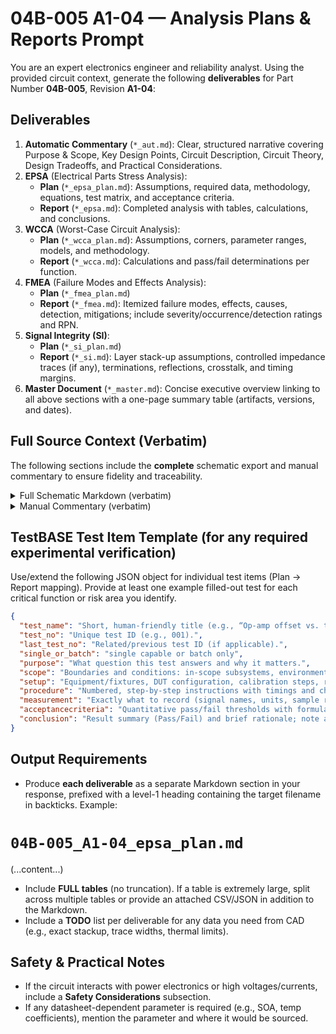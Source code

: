 # 04B-005 A1-04 — Analysis Plans & Reports Prompt
You are an expert electronics engineer and reliability analyst. Using the provided circuit context, generate the following **deliverables** for Part Number **04B-005**, Revision **A1-04**:
## Deliverables
1. **Automatic Commentary** (`*_aut.md`): Clear, structured narrative covering Purpose & Scope, Key Design Points, Circuit Description, Circuit Theory, Design Tradeoffs, and Practical Considerations.
2. **EPSA** (Electrical Parts Stress Analysis):
   - **Plan** (`*_epsa_plan.md`): Assumptions, required data, methodology, equations, test matrix, and acceptance criteria.
   - **Report** (`*_epsa.md`): Completed analysis with tables, calculations, and conclusions.
3. **WCCA** (Worst-Case Circuit Analysis):
   - **Plan** (`*_wcca_plan.md`): Assumptions, corners, parameter ranges, models, and methodology.
   - **Report** (`*_wcca.md`): Calculations and pass/fail determinations per function.
4. **FMEA** (Failure Modes and Effects Analysis):
   - **Plan** (`*_fmea_plan.md`)
   - **Report** (`*_fmea.md`): Itemized failure modes, effects, causes, detection, mitigations; include severity/occurrence/detection ratings and RPN.
5. **Signal Integrity (SI)**:
   - **Plan** (`*_si_plan.md`)
   - **Report** (`*_si.md`): Layer stack-up assumptions, controlled impedance traces (if any), terminations, reflections, crosstalk, and timing margins.
6. **Master Document** (`*_master.md`): Concise executive overview linking to all above sections with a one-page summary table (artifacts, versions, and dates).

## Full Source Context (Verbatim)
The following sections include the **complete** schematic export and manual commentary to ensure fidelity and traceability.

<details>
<summary>Full Schematic Markdown (verbatim)</summary>

```markdown
# Schematic Export (Markdown)

**ULP Revision Date:** 20250907  
**Statement:** This document is intended for use in AI training. 

# Circuit Identification

| Field            | Value |
| ---------------- | ----- |
| Part Number      | 04B-005 |
| Revision         | A1-04 |
| Title            | COMMON EMITTER AMPLIFIER |
| PCB Dimensions   | 50 mm x 50 mm |
| Pieces per Panel | 4 |

# Netlist (Schematic)

| Net | Part | Pad | Pin | Sheet |
|-----|------|-----|-----|-------|
| GND | C1 | - | - | 1 |
| GND | C3 | - | - | 1 |
| GND | R3 | 1 | 1 | 1 |
| GND | R6 | 1 | 1 | 1 |
| GND | C4 | - | - | 1 |
| GND | TP4 | 1 | 1 | 1 |
| GND | P1 | 1 | GND (1) | 1 |
| GND | J1 | 2 | 2 | 1 |
| GND | R11 | 1 | 1 | 1 |
| N$1 | R7 | A | A | 1 |
| N$1 | TP9 | 1 | 1 | 1 |
| N$1 | R8 | 2 | 2 | 1 |
| N$2 | R1 | 1 | 1 | 1 |
| N$2 | TP5 | 1 | 1 | 1 |
| N$2 | R2 | E | E | 1 |
| N$3 | R2 | A | A | 1 |
| N$3 | TP6 | 1 | 1 | 1 |
| N$3 | R3 | 2 | 2 | 1 |
| N$4 | C4 | + | + | 1 |
| N$4 | TP8 | 1 | 1 | 1 |
| N$4 | R6 | 2 | 2 | 1 |
| N$4 | R9 | A | A | 1 |
| N$4 | R9 | S | S | 1 |
| N$5 | R2 | S | S | 1 |
| N$5 | Q1 | B | B | 1 |
| N$5 | TP2 | 1 | 1 | 1 |
| N$5 | C2 | - | - | 1 |
| N$5 | C5 | - | - | 1 |
| N$6 | R5 | 2 | 2 | 1 |
| N$6 | TP7 | 1 | 1 | 1 |
| N$6 | Q1 | E | E | 1 |
| N$6 | J1 | 1 | 1 | 1 |
| N$7 | P1 | 5 | OUT (5) | 1 |
| N$7 | C6 | - | - | 1 |
| N$7 | R11 | 2 | 2 | 1 |
| N$7 | TP12 | 1 | 1 | 1 |
| N$8 | C5 | + | + | 1 |
| N$8 | J2 | 2 | 2 | 1 |
| N$9 | Q1 | C | C | 1 |
| N$9 | R4 | 1 | 1 | 1 |
| N$9 | R10 | 2 | 2 | 1 |
| N$9 | TP10 | 1 | 1 | 1 |
| N$9 | R8 | 1 | 1 | 1 |
| N$9 | C6 | + | + | 1 |
| N$10 | TP1 | 1 | 1 | 1 |
| N$10 | C2 | + | + | 1 |
| N$10 | P1 | 4 | IN (4) | 1 |
| N$11 | R10 | 1 | 1 | 1 |
| N$11 | J2 | 1 | 1 | 1 |
| N$11 | TP11 | 1 | 1 | 1 |
| N$13 | R5 | 1 | 1 | 1 |
| N$13 | R9 | E | E | 1 |
| V+ | TP3 | 1 | 1 | 1 |
| V+ | R7 | S | S | 1 |
| V+ | R7 | E | E | 1 |
| V+ | R4 | 2 | 2 | 1 |
| V+ | R1 | 2 | 2 | 1 |
| V+ | P1 | 2 | V+ (2) | 1 |
| V+ | C1 | + | + | 1 |
| V+ | C3 | + | + | 1 |

# Partlist (Schematic)

| REF DES | PART TYPE | VALUE / DESCRIPTION |
|---------|-----------|---------------------|
| C1 | Capacitor |  |
| C2 | Capacitor |  |
| C3 | Capacitor |  |
| C4 | Capacitor |  |
| C5 | Capacitor |  |
| C6 | Capacitor |  |
| J1 | Connector (jack) |  |
| J2 | Connector (jack) |  |
| P1 | Connector (plug) |  |
| Q1 | Transistor |  |
| R1 | Resistor |  |
| R2 | Resistor |  |
| R3 | Resistor |  |
| R4 | Resistor |  |
| R5 | Resistor |  |
| R6 | Resistor |  |
| R7 | Resistor |  |
| R8 | Resistor |  |
| R9 | Resistor |  |
| R10 | Resistor |  |
| R11 | Resistor |  |
| TP1 | Test point |  |
| TP2 | Test point |  |
| TP3 | Test point |  |
| TP4 | Test point |  |
| TP5 | Test point |  |
| TP6 | Test point |  |
| TP7 | Test point |  |
| TP8 | Test point |  |
| TP9 | Test point |  |
| TP10 | Test point |  |
| TP11 | Test point |  |
| TP12 | Test point |  |

# Pinout Description Table, P1  

| Pin | Label | Notes |
|-----|-------|-------|
| 1 | GND |  |
| 2 | V+ |  |
| 3 | NC |  |
| 4 | IN |  |
| 5 | OUT |  |
```
</details>


<details>
<summary>Manual Commentary (verbatim)</summary>

```markdown
# Manual Commentary (Markdown)

## Revision History

| Revision | Date       | Change Summary  |
| -------- | ---------- | --------------- |
| -        | 2025-09-09 | Initial release |

## Circuit Description

**Target currents & loads:**

- Pick **Ic 0.5–2 mA** for small-signal BJTs on 5–12 V rails.
    
- **Collector resistor R4 ~ (V+ − VCE(sat) − Vout_mid)/Ic** → typically **2.2–10 kΩ**.
    
- **Emitter resistor R5 100–1 kΩ** sets gain via degeneration; bypass part/all with **C4/C6** to increase AC gain.
    

**Bias divider (R1, R3 or R2 pot + R3):**

- Base at ~ **~(0.2–0.5)·V+**; divider current ≈ **10×** base current to reduce sensitivity → **R1||R3 ≈ 10×(β·Ic/V+)**; practical values **10–200 kΩ**.
    
- Pot **R2 10–100 kΩ** if you want trim.
    

**Coupling caps (C2 in, C6 out):**

- Choose **fc_in, fc_out 5–20 Hz**: e.g., with **Rsource ~~1 kΩ, Rin~~10 kΩ → C2 4.7–10 µF**; with **Rload 10 kΩ → C6 4.7–10 µF**.
    
- Trade-offs: larger caps improve LF but increase size/leakage.
    

**HF stability (C5 small, C4 across collector/emitter networks):**

- **C5 10–100 pF** from base to ground or across Rb to roll off HF and prevent oscillation; **C4** can set a pole/zero in collector path.
    

**Jumpers (J1/J2):** select AC/DC coupling paths or loads; design values around your test options.
```
</details>

## TestBASE Test Item Template (for any required experimental verification)
Use/extend the following JSON object for individual test items (Plan → Report mapping). Provide at least one example filled-out test for each critical function or risk area you identify.

```json
{
  "test_name": "Short, human-friendly title (e.g., “Op-amp offset vs. temperature”).",
  "test_no": "Unique test ID (e.g., 001).",
  "last_test_no": "Related/previous test ID (if applicable).",
  "single_or_batch": "single capable or batch only",
  "purpose": "What question this test answers and why it matters.",
  "scope": "Boundaries and conditions: in-scope subsystems, environments, ranges.",
  "setup": "Equipment/fixtures, DUT configuration, calibration steps, references.",
  "procedure": "Numbered, step-by-step instructions with timings and checkpoints.",
  "measurement": "Exactly what to record (signal names, units, sample rate, instruments/channels).",
  "acceptancecriteria": "Quantitative pass/fail thresholds with formulas or limits (include tolerances).",
  "conclusion": "Result summary (Pass/Fail) and brief rationale; note anomalies or follow-ups."
}
```
## Output Requirements
- Produce **each deliverable** as a separate Markdown section in your response, prefixed with a level-1 heading containing the target filename in backticks. Example:

# `04B-005_A1-04_epsa_plan.md`
(...content...)

- Include **FULL tables** (no truncation). If a table is extremely large, split across multiple tables or provide an attached CSV/JSON in addition to the Markdown.
- Include a **TODO** list per deliverable for any data you need from CAD (e.g., exact stackup, trace widths, thermal limits).
## Safety & Practical Notes
- If the circuit interacts with power electronics or high voltages/currents, include a **Safety Considerations** subsection.
- If any datasheet-dependent parameter is required (e.g., SOA, temp coefficients), mention the parameter and where it would be sourced.
